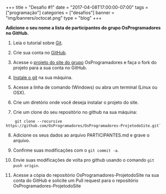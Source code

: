 +++
title = "Desafio #1"
date = "2017-04-08T17:00:00-07:00"
tags = ["programação"]
categories = ["desafios"]
banner = "img/banners/octocat.png"
type = "blog"
+++

**Adicione o seu nome a lista de participantes do grupo OsProgramadores no GitHub.**

1. Leia o tutorial sobre [Git](https://tableless.com.br/tudo-que-voce-queria-saber-sobre-git-e-github-mas-tinha-vergonha-de-perguntar/).

2. Crie sua conta no [GitHub](https://github.com).

3. Acesse o [projeto do site do grupo](https://github.com/OsProgramadores/OsProgramadores-ProjetodoSite) OsProgramadores e faça o fork do projeto para a sua conta no GitHub.

4. [Instale o git](https://git-scm.com/downloads) na sua máquina.

5. Acesse a linha de comando (Windows) ou abra um terminal (Linux ou OSX).

6. Crie um diretório onde você deseja instalar o projeto do site.

7. Crie um clone do seu repositório no github na sua máquina:

```
    git clone --recursive https://github.com/OsProgramadores/OsProgramadores-ProjetodoSite.git`
```

8. Adicione os seus dados ao arquivo PARTICIPANTES.md e grave o arquivo.

9. Confirme suas modificações com o `git commit -a`.

10. Envie suas modificações de volta pro github usando o comando `git push origin`.

11. Acesse a cópia do repositório OsProgramadores-ProjetodoSite na sua conta do GitHub e solicite um Pull request para o repositório OsProgramadores-ProjetodoSite

